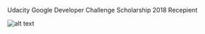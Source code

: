 Udacity Google Developer Challenge Scholarship
2018 Recepient

![alt text][logo]

[logo]: https://s3-us-west-2.amazonaws.com/udacity-email/Scholarships/GrowWithGoogleDeveloperChallengeScholarship.png?utm_medium=email&utm_campaign=sch_600_auto_ndxxx_accepted-gwg&utm_source=blueshift&utm_content=sch_600_auto_ndxxx_accepted-gwg&bsft_eid=0278905a-c28b-4a40-852e-38bdcbd095b7&bsft_clkid=2a3d3f22-2f8d-4a49-b994-a936fd1e0d1a&bsft_uid=90557a21-c053-4710-855f-21e99cc9d22c&bsft_mid=b86d1dcf-ff4d-4c7e-825e-4d49ed194633&bsft_txnid=18fbd129-eb63-44a4-ad11-68cfc0eafd82 "UGDevCS Logo"


